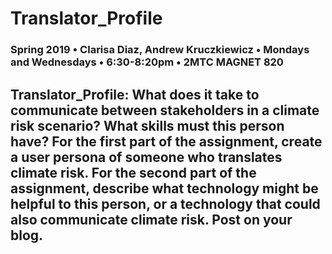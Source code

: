 # Translator_Profile

### Spring 2019 • Clarisa Diaz, Andrew Kruczkiewicz • Mondays and Wednesdays • 6:30-8:20pm • 2MTC MAGNET 820

## Translator_Profile: What does it take to communicate between stakeholders in a climate risk scenario?  What skills must this person have?  For the first part of the assignment, create a user persona of someone who translates climate risk.  For the second part of the assignment, describe what technology might be helpful to this person, or a technology that could also communicate climate risk. Post on your blog.